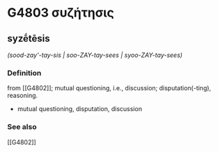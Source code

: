 # G4803 συζήτησις

## syzḗtēsis

_(sood-zay'-tay-sis | soo-ZAY-tay-sees | syoo-ZAY-tay-sees)_

### Definition

from [[G4802]]; mutual questioning, i.e., discussion; disputation(-ting), reasoning.

- mutual questioning, disputation, discussion

### See also

[[G4802]]

